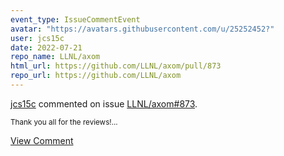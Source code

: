 ```yaml
---
event_type: IssueCommentEvent
avatar: "https://avatars.githubusercontent.com/u/25252452?"
user: jcs15c
date: 2022-07-21
repo_name: LLNL/axom
html_url: https://github.com/LLNL/axom/pull/873
repo_url: https://github.com/LLNL/axom
---
```


<a href='https://github.com/jcs15c' target='_blank'>jcs15c</a> commented on issue <a href='https://github.com/LLNL/axom/pull/873' target='_blank'>LLNL/axom#873</a>.

<small>Thank you all for the reviews!...</small>

<a href='https://github.com/LLNL/axom/pull/873' target='_blank'>View Comment</a>